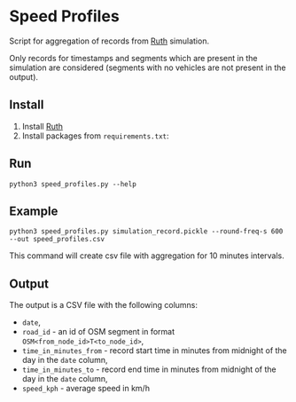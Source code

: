 # Speed Profiles
Script for aggregation of records from [Ruth](https://github.com/It4innovations/ruth) simulation.

Only records for timestamps and segments which are present in the simulation are considered (segments with no vehicles are not present in the output).

## Install
1. Install [Ruth](https://github.com/It4innovations/ruth)
2. Install packages from `requirements.txt`:

## Run
```
python3 speed_profiles.py --help
```

## Example
```
python3 speed_profiles.py simulation_record.pickle --round-freq-s 600 --out speed_profiles.csv
```
This command will create csv file with aggregation for 10 minutes intervals.

## Output
The output is a CSV file with the following columns:
* `date`,
* `road_id` - an id of OSM segment in format `OSM<from_node_id>T<to_node_id>`,
* `time_in_minutes_from` - record start time in minutes from midnight of the day in the `date` column,
* `time_in_minutes_to` - record end time in minutes from midnight of the day in the `date` column,
* `speed_kph` - average speed in km/h